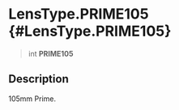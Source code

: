 LensType.PRIME105 {#LensType.PRIME105}
=================

> int **PRIME105**

Description
-----------

105mm Prime.
